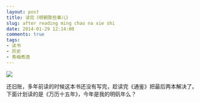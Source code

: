 ```yaml
---
layout: post
title: 读完《明朝那些事儿》
slug: after reading ming chao na xie shi
date: 2014-01-29 12:14:00
comments: true
tags:
- 读书
- 历史
- 青梅煮酒
---
```


![](http://pic.yupoo.com/leninlee/DuSsCV8B/medish.jpg)

还旧账，多年前读的时候这本书还没有写完，趁读完《通鉴》把最后两本解决了。下面计划读的是《万历十五年》，今年是我的明矾年么？
